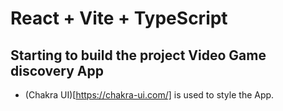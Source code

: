 # React + Vite + TypeScript

## Starting to build the project **Video Game discovery App**

- (Chakra UI)[https://chakra-ui.com/] is used to style the App.

